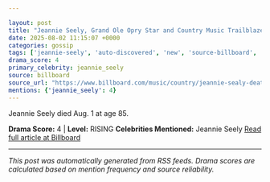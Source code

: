 ```yaml
---

layout: post
title: "Jeannie Seely, Grand Ole Opry Star and Country Music Trailblazer, Dies at 85"""
date: 2025-08-02 11:15:07 +0000
categories: gossip
tags: ['jeannie-seely', 'auto-discovered', 'new', 'source-billboard', 'drama-rising']
drama_score: 4
primary_celebrity: jeannie_seely
source: billboard
source_url: "https://www.billboard.com/music/country/jeannie-sealy-death-country-music-singer-dead-85-1236035724/"""
mentions: {'jeannie_seely': 4}
---
```


Jeannie Seely died Aug. 1 at age 85.

**Drama Score:** 4 | **Level:** RISING **Celebrities Mentioned:** Jeannie Seely [Read full article at Billboard](https://www.billboard.com/music/country/jeannie-sealy-death-country-music-singer-dead-85-1236035724/)

---

*This post was automatically generated from RSS feeds. Drama scores are calculated based on mention frequency and source reliability.*